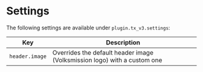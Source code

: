 Settings
========

The following settings are available under `plugin.tx_v3.settings`:

|Key|Description|
|---|---|
|`header.image`|Overrides the default header image (Volksmission logo) with a custom one|
